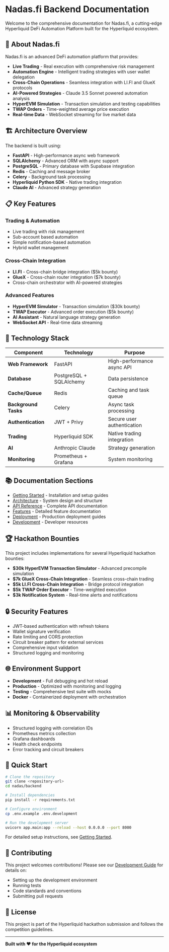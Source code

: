 # Nadas.fi Backend Documentation

Welcome to the comprehensive documentation for Nadas.fi, a cutting-edge Hyperliquid DeFi Automation Platform built for the Hyperliquid ecosystem.

## 🚀 About Nadas.fi

Nadas.fi is an advanced DeFi automation platform that provides:

- **Live Trading** - Real execution with comprehensive risk management
- **Automation Engine** - Intelligent trading strategies with user wallet delegation
- **Cross-Chain Operations** - Seamless integration with LI.FI and GlueX protocols
- **AI-Powered Strategies** - Claude 3.5 Sonnet powered automation analysis
- **HyperEVM Simulation** - Transaction simulation and testing capabilities
- **TWAP Orders** - Time-weighted average price execution
- **Real-time Data** - WebSocket streaming for live market data

## 🏗️ Architecture Overview

The backend is built using:

- **FastAPI** - High-performance async web framework
- **SQLAlchemy** - Advanced ORM with async support
- **PostgreSQL** - Primary database with Supabase integration
- **Redis** - Caching and message broker
- **Celery** - Background task processing
- **Hyperliquid Python SDK** - Native trading integration
- **Claude AI** - Advanced strategy generation

## 📋 Key Features

### Trading & Automation
- Live trading with risk management
- Sub-account based automation
- Simple notification-based automation
- Hybrid wallet management

### Cross-Chain Integration
- **LI.FI** - Cross-chain bridge integration ($5k bounty)
- **GlueX** - Cross-chain router integration ($7k bounty)
- Cross-chain orchestrator with AI-powered strategies

### Advanced Features
- **HyperEVM Simulator** - Transaction simulation ($30k bounty)
- **TWAP Executor** - Advanced order execution ($5k bounty)
- **AI Assistant** - Natural language strategy generation
- **WebSocket API** - Real-time data streaming

## 🔧 Technology Stack

| Component | Technology | Purpose |
|-----------|------------|---------|
| **Web Framework** | FastAPI | High-performance async API |
| **Database** | PostgreSQL + SQLAlchemy | Data persistence |
| **Cache/Queue** | Redis | Caching and task queue |
| **Background Tasks** | Celery | Async task processing |
| **Authentication** | JWT + Privy | Secure user authentication |
| **Trading** | Hyperliquid SDK | Native trading integration |
| **AI** | Anthropic Claude | Strategy generation |
| **Monitoring** | Prometheus + Grafana | System monitoring |

## 📚 Documentation Sections

- [Getting Started](getting-started/) - Installation and setup guides
- [Architecture](architecture/) - System design and structure
- [API Reference](api-reference/) - Complete API documentation
- [Features](features/) - Detailed feature documentation
- [Deployment](deployment/) - Production deployment guides
- [Development](development/) - Developer resources

## 🏆 Hackathon Bounties

This project includes implementations for several Hyperliquid hackathon bounties:

- **$30k HyperEVM Transaction Simulator** - Advanced precompile simulation
- **$7k GlueX Cross-Chain Integration** - Seamless cross-chain trading
- **$5k LI.FI Cross-Chain Integration** - Bridge protocol integration
- **$5k TWAP Order Executor** - Time-weighted execution
- **$3k Notification System** - Real-time alerts and notifications

## 🔒 Security Features

- JWT-based authentication with refresh tokens
- Wallet signature verification
- Rate limiting and CORS protection
- Circuit breaker pattern for external services
- Comprehensive input validation
- Structured logging and monitoring

## 🌐 Environment Support

- **Development** - Full debugging and hot reload
- **Production** - Optimized with monitoring and logging
- **Testing** - Comprehensive test suite with mocks
- **Docker** - Containerized deployment with orchestration

## 📊 Monitoring & Observability

- Structured logging with correlation IDs
- Prometheus metrics collection
- Grafana dashboards
- Health check endpoints
- Error tracking and circuit breakers

## 🚀 Quick Start

```bash
# Clone the repository
git clone <repository-url>
cd nadas/backend

# Install dependencies
pip install -r requirements.txt

# Configure environment
cp .env.example .env.development

# Run the development server
uvicorn app.main:app --reload --host 0.0.0.0 --port 8000
```

For detailed setup instructions, see [Getting Started](getting-started/).

## 🤝 Contributing

This project welcomes contributions! Please see our [Development Guide](development/) for details on:

- Setting up the development environment
- Running tests
- Code standards and conventions
- Submitting pull requests

## 📄 License

This project is part of the Hyperliquid hackathon submission and follows the competition guidelines.

---

**Built with ❤️ for the Hyperliquid ecosystem**